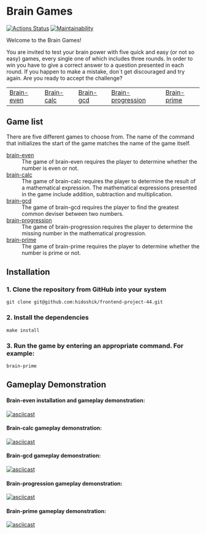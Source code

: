 # Brain Games
[![Actions Status](https://github.com/hidoshik/frontend-project-44/actions/workflows/hexlet-check.yml/badge.svg)](https://github.com/hidoshik/frontend-project-44/actions)
[![Maintainability](https://api.codeclimate.com/v1/badges/fbcd269404b140f1fce3/maintainability)](https://codeclimate.com/github/hidoshik/frontend-project-44/maintainability)

Welcome to the Brain Games!

You are invited to test your brain power with five quick and easy (or not so easy) games, every single one of which includes three rounds. In order to win you have to give a correct answer to a question presented in each round. If you happen to make a mistake, don`t get discouraged and try again. Are you ready to accept the challenge?

<table>
<tr><td><a href="#brain-even">Brain-even</a></td><td><a href="#brain-calc">Brain-calc</a></td><td><a href="#brain-gcd">Brain-gcd</a></td><td><a href="#brain-progression">Brain-progression</a></td><td><a href="#brain-prime">Brain-prime</a></td></tr>
</table>

## Game list
There are five different games to choose from. The name of the command that initializes the start of the game matches the name of the game itself.
<br>

<dl>
<a href="#brain-even"><dt>brain-even</dt></a>
<dd>The game of brain-even requires the player to determine whether the number is even or not.</dd>
<a href="#brain-calc"><dt>brain-calc</dt></a>
<dd>The game of brain-calc requires the player to determine the result of a mathematical expression. The mathematical expressions presented in the game include addition, subtraction and multiplication.</dd>
<a href="#brain-gcd"><dt>brain-gcd</dt></a>
<dd>The game of brain-gcd requires the player to find the greatest common deviser between two numbers.</dd>
<a href="#brain-progression"><dt>brain-progression</dt></a>
<dd>The game of brain-progression requires the player to determine the missing number in the mathematical progression.</dd>
<a href="#brain-prime"><dt>brain-prime</dt></a>
<dd>The game of brain-prime requires the player to determine whether the number is prime or not.</dd>
</dl>

## Installation
### 1. Clone the repository from GitHub into your system
    git clone git@github.com:hidoshik/frontend-project-44.git

### 2. Install the dependencies
    make install

### 3. Run the game by entering an appropriate command. For example:
    brain-prime

## Gameplay Demonstration

<a name="brain-even"></a>
<h4>Brain-even installation and gameplay demonstration:</h4>

[![asciicast](https://asciinema.org/a/qlEL8l4ZQw4fhUK8Iy0PEJvwV.svg)](https://asciinema.org/a/qlEL8l4ZQw4fhUK8Iy0PEJvwV)

<a name="brain-calc"></a>
<h4>Brain-calc gameplay demonstration:</h4>

[![asciicast](https://asciinema.org/a/8KQVKtY1Lx8QZbrw5OsDgnEEH.svg)](https://asciinema.org/a/8KQVKtY1Lx8QZbrw5OsDgnEEH)

<a name="brain-gcd"></a>
<h4>Brain-gcd gameplay demonstration:</h4>

[![asciicast](https://asciinema.org/a/GHZrnKFG5GJ3dLX4RlDicJu1M.svg)](https://asciinema.org/a/GHZrnKFG5GJ3dLX4RlDicJu1M)

<a name="brain-progression"></a>
<h4>Brain-progression gameplay demonstration:</h4>

[![asciicast](https://asciinema.org/a/bBttsxLyFIxkSRyUscPZbKQQI.svg)](https://asciinema.org/a/bBttsxLyFIxkSRyUscPZbKQQI)

<a name="brain-prime"></a>
<h4>Brain-prime gameplay demonstration:</h4>

[![asciicast](https://asciinema.org/a/M7aW0KfPF0eQ0NWYJjioSyU9p.svg)](https://asciinema.org/a/M7aW0KfPF0eQ0NWYJjioSyU9p)
